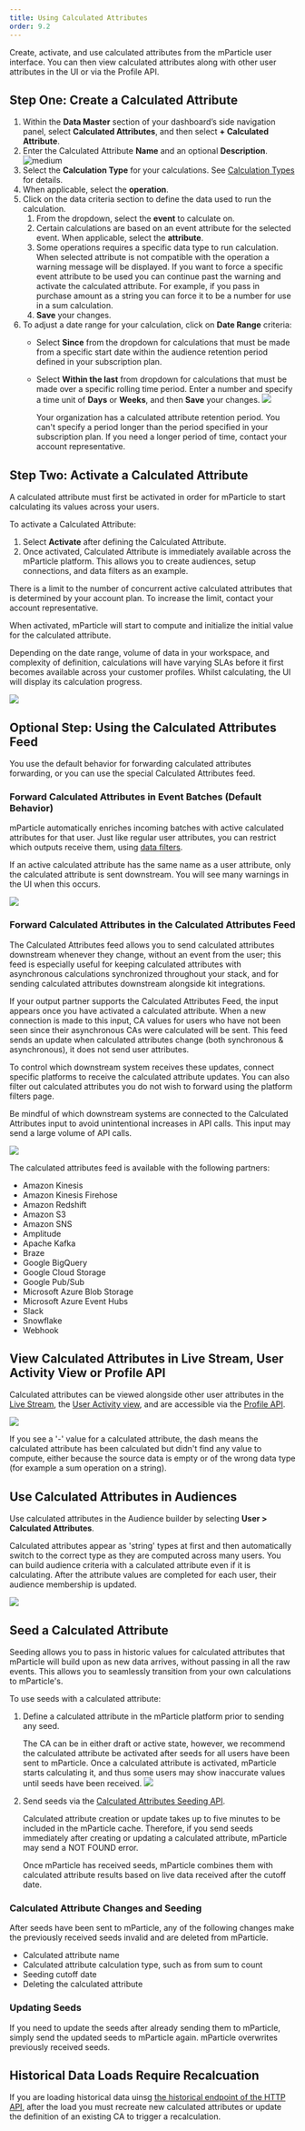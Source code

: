 ```yaml
---
title: Using Calculated Attributes
order: 9.2
---
```


Create, activate, and use calculated attributes from the mParticle user interface.
You can then view calculated attributes along with other user attributes in the UI or via the Profile API.

## Step One: Create a Calculated Attribute

1. Within the **Data Master** section of your dashboard’s side navigation panel, select **Calculated Attributes**, and then select **+ Calculated Attribute**.
2. Enter the Calculated Attribute **Name** and an optional **Description**.      ![medium](/images/ca-create.png)
3. Select the **Calculation Type** for your calculations. See [Calculation Types](/guides/platform-guide/calculated-attributes/overview/#calculation-types) for details.
4. When applicable, select the **operation**.
5. Click on the data criteria section to define the data used to run the calculation.
    1. From the dropdown, select the **event** to calculate on.
    2. Certain calculations are based on an event attribute for the selected event. When applicable, select the **attribute**.
    3. Some operations requires a specific data type to run calculation. When selected attribute is not compatible with the operation a warning message will be displayed. If you want to force a specific event attribute to be used you can continue past the warning and activate the calculated attribute. For example, if you pass in purchase amount as a string you can force it to be a number for use in a sum calculation.
    4. **Save** your changes.
6. To adjust a date range for your calculation, click on **Date Range** criteria:
    * Select **Since** from the dropdown for calculations that must be made from a specific start date within the audience retention period defined in your subscription plan.
    * Select **Within the last** from dropdown for calculations that must be made over a specific rolling time period. Enter a number and specify a time unit of **Days** or **Weeks**,
    and then **Save** your changes.
      ![](/images/ca-builder.png)

      <aside class="notice">Your organization has a calculated attribute retention period.
      You can't specify a period longer than the period specified in your subscription plan. If you need a longer period of time, contact your account representative. </aside>

## Step Two: Activate a Calculated Attribute

A calculated attribute must first be activated in order for mParticle to start calculating its values across your users.

To activate a Calculated Attribute:

1. Select **Activate** after defining the Calculated Attribute.
2. Once activated, Calculated Attribute is immediately available across the mParticle platform. This allows you to create audiences, setup connections, and data filters as an example.

<aside>There is a limit to the number of concurrent active calculated attributes that is determined by your account plan. To increase the limit, contact your account representative.</aside>

When activated, mParticle will start to compute and initialize the initial value for the calculated attribute. 

Depending on the date range, volume of data in your workspace, and complexity of definition, calculations will have varying SLAs before it first becomes available across your customer profiles. Whilst calculating, the UI will display its calculation progress.

![](/images/ca-pending.png)

## Optional Step: Using the Calculated Attributes Feed

You use the default behavior for forwarding calculated attributes forwarding, or you can use
the special Calculated Attributes feed.

### Forward Calculated Attributes in Event Batches (Default Behavior)

mParticle automatically enriches incoming batches with active calculated attributes for that user. Just like regular user attributes, you can restrict which outputs receive them, using [data filters](/guides/platform-guide/data-filter/).

<aside>
If an active calculated attribute has the same name as a user attribute, only the calculated attribute is sent downstream. You will see many warnings in the UI when this occurs.
</aside>

![](/images/ca-filter.png)

### Forward Calculated Attributes in the Calculated Attributes Feed

The Calculated Attributes feed allows you to send calculated attributes downstream whenever they change, without an event from the user; this feed is especially useful for keeping calculated attributes with asynchronous calculations synchronized throughout your stack, and for sending calculated attributes downstream alongside kit integrations. 

If your output partner supports the Calculated Attributes Feed, the input appears once you have activated a calculated attribute. When a new connection is made to this input, CA values for users who have not been seen since their asynchronous CAs were calculated will be sent. This feed sends an update when calculated attributes change (both synchronous & asynchronous), it does not send user attributes.

To control which downstream system receives these updates, connect specific platforms to receive the calculated attribute updates. You can also filter out calculated attributes you do not wish to forward using the platform filters page.

<aside>
Be mindful of which downstream systems are connected to the Calculated Attributes input to avoid unintentional increases in API calls. This input may send a large volume of API calls.
</aside>

![](/images/ca-delayed-connection.png)

The calculated attributes feed is available with the following partners:

* Amazon Kinesis
* Amazon Kinesis Firehose
* Amazon Redshift
* Amazon S3
* Amazon SNS
* Amplitude
* Apache Kafka
* Braze
* Google BigQuery
* Google Cloud Storage
* Google Pub/Sub
* Microsoft Azure Blob Storage
* Microsoft Azure Event Hubs
* Slack
* Snowflake
* Webhook

## View Calculated Attributes in Live Stream, User Activity View or Profile API

Calculated attributes can be viewed alongside other user attributes in the [Live Stream](/guides/platform-guide/live-stream/), the [User Activity view](/guides/platform-guide/activity/#user-activity), and are accessible via the [Profile API](/developers/profile-api/).

![](/images/ca-uav.png)

<aside class="notice">
If you see a '-' value for a calculated attribute, the dash means the calculated attribute has been calculated but didn't find any value to compute, either because the source data is empty or of the wrong data type (for example a sum operation on a string).
</aside>

## Use Calculated Attributes in Audiences

Use calculated attributes in the Audience builder by selecting **User > Calculated Attributes**. 

Calculated attributes appear as 'string' types at first and then automatically switch to the correct type as they are computed across many users.  You can build audience criteria with a calculated attribute even if it is calculating. After the attribute values are completed for each user, their audience membership is updated.

![](/images/ca-audiences.png)

## Seed a Calculated Attribute

Seeding allows you to pass in historic values for calculated attributes that mParticle will build upon as new data arrives, without passing in all the raw events. This allows you to seamlessly transition from your own calculations to mParticle's.

To use seeds with a calculated attribute:

1. Define a calculated attribute in the mParticle platform prior to sending any seed. 

    The CA can be in either draft or active state, however, we recommend the calculated attribute be activated after seeds for all users have been sent to mParticle. Once a calculated attribute is activated, mParticle starts calculating it, and thus some users may show inaccurate values until seeds have been received.
    ![](/images/ca-seeding-ui.png)

2. Send seeds via the [Calculated Attributes Seeding API](/developers/ca-seeding-api/).
   
   <aside class="notice">Calculated attribute creation or update takes up to five minutes to be included in the mParticle cache. Therefore, if you send seeds immediately after creating or updating a calculated attribute, mParticle may send a NOT FOUND error.</aside>

    Once mParticle has received seeds, mParticle combines them with calculated attribute results based on live data received after the cutoff date.

### Calculated Attribute Changes and Seeding

After seeds have been sent to mParticle, any of the following changes make the previously received seeds invalid and are deleted from mParticle.

   - Calculated attribute name
   - Calculated attribute calculation type, such as from sum to count
   - Seeding cutoff date
   - Deleting the calculated attribute

### Updating Seeds

If you need to update the seeds after already sending them to mParticle, simply send the updated seeds to mParticle again. mParticle overwrites previously received seeds.

## Historical Data Loads Require Recalcuation

If you are loading historical data uinsg [the historical endpoint of the HTTP API](/developers/server/http/#v2bulkeventshistorical), after the load you must recreate new calculated attributes or update the definition of an existing CA to trigger a recalculation.
